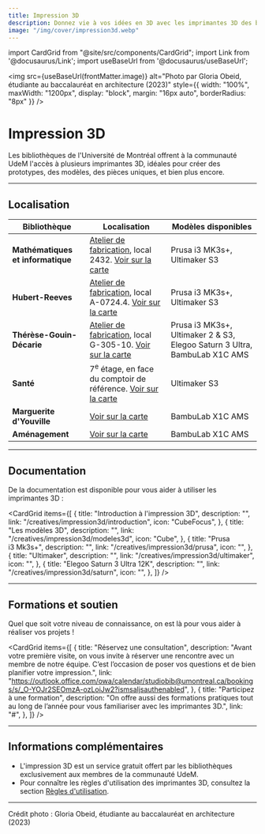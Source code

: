 ```yaml
---
title: Impression 3D
description: Donnez vie à vos idées en 3D avec les imprimantes 3D des bibliothèques de l'Université de Montréal.
image: "/img/cover/impression3d.webp"
---
```


import CardGrid from "@site/src/components/CardGrid";
import Link from '@docusaurus/Link';
import useBaseUrl from '@docusaurus/useBaseUrl';

<img 
  src={useBaseUrl(frontMatter.image)} 
  alt="Photo par Gloria Obeid, étudiante au baccalauréat en architecture (2023)"
  style={{
    width: "100%",
    maxWidth: "1200px",
    display: "block",
    margin: "16px auto",
    borderRadius: "8px"
  }} 
/>

# Impression 3D

Les bibliothèques de l'Université de Montréal offrent à la communauté UdeM l'accès à plusieurs imprimantes 3D, idéales pour créer des prototypes, des modèles, des pièces uniques, et bien plus encore.

---

## Localisation

| **Bibliothèque**                        | **Localisation** | **Modèles disponibles** |
|-----------------------------------------|-----------------|-------------------------|
| **Mathématiques et informatique** | [Atelier de fabrication](../espaces/ateliers.md), local 2432. [Voir sur la carte](https://maps.app.goo.gl/Jwg5Q34WrjR7vhGV8) | Prusa i3 MK3s+, Ultimaker S3 |
| **Hubert-Reeves**        | [Atelier de fabrication](../espaces/ateliers.md), local A-0724.4. [Voir sur la carte](https://maps.app.goo.gl/T6E9TaKNk6dDgrds9) | Prusa i3 MK3s+, Ultimaker S3 |
| **Thérèse-Gouin-Décarie** | [Atelier de fabrication](../espaces/ateliers.md), local G-305-10. [Voir sur la carte](https://maps.app.goo.gl/t8GE4RdMBEJiHJtd8) | Prusa i3 MK3s+, Ultimaker 2 & S3, Elegoo Saturn 3 Ultra, BambuLab X1C AMS |
| **Santé**         | 7<sup>e</sup> étage, en face du comptoir de référence. [Voir sur la carte](https://maps.app.goo.gl/KVE9w3JN2BKp278q8) | Ultimaker S3 |
| **Marguerite d'Youville**         | [Voir sur la carte](https://g.co/kgs/q8wfQY2) | BambuLab X1C AMS |
| **Aménagement**         | [Voir sur la carte](https://g.co/kgs/dk98r6K) | BambuLab X1C AMS |

---

## Documentation

De la documentation est disponible pour vous aider à utiliser les imprimantes 3D :

<CardGrid
  items={[
    {
      title: "Introduction à l'impression 3D",
      description: "",
      link: "/creatives/impression3d/introduction",
      icon: "CubeFocus",
    },
    {
      title: "Les modèles 3D",
      description: "",
      link: "/creatives/impression3d/modeles3d",
      icon: "Cube",
    },
    {
      title: "Prusa i3 Mk3s+",
      description: "",
      link: "/creatives/impression3d/prusa",
      icon: "",
    },
    {
      title: "Ultimaker",
      description: "",
      link: "/creatives/impression3d/ultimaker",
      icon: "",
    },
    {
      title: "Elegoo Saturn 3 Ultra 12K",
      description: "",
      link: "/creatives/impression3d/saturn",
      icon: "",
    },
  ]}
/>


---

## Formations et soutien

Quel que soit votre niveau de connaissance, on est là pour vous aider à réaliser vos projets !

<CardGrid
  items={[
    {
      title: "Réservez une consultation",
      description: "Avant votre première visite, on vous invite à réserver une rencontre avec un membre de notre équipe. C’est l’occasion de poser vos questions et de bien planifier votre impression.",
      link: "https://outlook.office.com/owa/calendar/studiobib@umontreal.ca/bookings/s/_O-YOJr2SEOmzA-ozLoiJw2?ismsaljsauthenabled",
    },
    {
      title: "Participez à une formation",
      description: "On offre aussi des formations pratiques tout au long de l’année pour vous familiariser avec les imprimantes 3D.",
      link: "#",
    },
  ]}
/>

---

## Informations complémentaires

- L'impression 3D est un service gratuit offert par les bibliothèques exclusivement aux membres de la communauté UdeM.
- Pour connaître les règles d'utilisation des imprimantes 3D, consultez la section [Règles d'utilisation](../a-propos/politique.md).

---

<p style={{ fontSize: '0.8em' }}>
  Crédit photo : Gloria Obeid, étudiante au baccalauréat en architecture (2023)
</p>